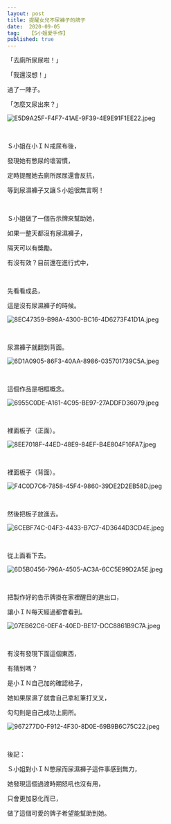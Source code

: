 ```yaml
---
layout: post
title: 提醒女兒不尿褲子的牌子
date:  2020-09-05
tag:   【S小姐愛手作】
published: true 
---
```

<p>「去廁所尿尿啦！」</p>

<p>「我還沒想！」</p>

<p>過了一陣子。</p>

<p>「怎麼又尿出來？」</p>

<p><img alt="E5D9A25F-F4F7-41AE-9F39-4E9E91F1EE22.jpeg" src="https://pic.pimg.tw/smlife543/1599316561-3876264820-g_n.jpg" title="E5D9A25F-F4F7-41AE-9F39-4E9E91F1EE22.jpeg"></p>

<p>&nbsp;</p>

<p>Ｓ小姐在小ＩＮ戒尿布後，</p>

<p>發現她有憋尿的壞習慣，</p>

<p>定時提醒她去廁所尿尿還會反抗，</p>

<p>等到尿濕褲子又讓Ｓ小姐很無言啊！</p>

<p>&nbsp;</p>

<p>Ｓ小姐做了一個告示牌來幫助她，</p>

<p>如果一整天都沒有尿濕褲子，</p>

<p>隔天可以有獎勵。</p>

<p>有沒有效？目前還在進行式中，</p>

<p>&nbsp;</p>

<p>先看看成品，</p>

<p>這是沒有尿濕褲子的時候。</p>

<p><img alt="8EC47359-B98A-4300-BC16-4D6273F41D1A.jpeg" src="https://pic.pimg.tw/smlife543/1599316556-687732520-g_n.jpg" title="8EC47359-B98A-4300-BC16-4D6273F41D1A.jpeg"></p>

<p>&nbsp;</p>

<p>尿濕褲子就翻到背面。</p>

<p><img alt="6D1A0905-86F3-40AA-8986-035701739C5A.jpeg" src="https://pic.pimg.tw/smlife543/1599316566-226426900-g_n.jpg" title="6D1A0905-86F3-40AA-8986-035701739C5A.jpeg"></p>

<p>&nbsp;</p>

<p>這個作品是相框概念。</p>

<p><img alt="6955C0DE-A161-4C95-BE97-27ADDFD36079.jpeg" src="https://pic.pimg.tw/smlife543/1599316556-465130842-g_n.jpg" title="6955C0DE-A161-4C95-BE97-27ADDFD36079.jpeg"></p>

<p>&nbsp;</p>

<p>裡面板子（正面）。</p>

<p><img alt="8EE7018F-44ED-48E9-84EF-B4E804F16FA7.jpeg" src="https://pic.pimg.tw/smlife543/1599316556-2485426233-g_n.jpg" title="8EE7018F-44ED-48E9-84EF-B4E804F16FA7.jpeg"></p>

<p>&nbsp;</p>

<p>裡面板子（背面）。</p>

<p><img alt="F4C0D7C6-7858-45F4-9860-39DE2D2EB58D.jpeg" src="https://pic.pimg.tw/smlife543/1599316557-175717801-g_n.jpg" title="F4C0D7C6-7858-45F4-9860-39DE2D2EB58D.jpeg"></p>

<p>&nbsp;</p>

<p>然後把板子放進去。</p>

<p><img alt="6CEBF74C-04F3-4433-B7C7-4D3644D3CD4E.jpeg" src="https://pic.pimg.tw/smlife543/1599316561-825416151-g_n.jpg" title="6CEBF74C-04F3-4433-B7C7-4D3644D3CD4E.jpeg"></p>

<p>&nbsp;</p>

<p>從上面看下去。</p>

<p><img alt="6D5B0456-796A-4505-AC3A-6CC5E99D2A5E.jpeg" src="https://pic.pimg.tw/smlife543/1599316561-3336908428-g_n.jpg" title="6D5B0456-796A-4505-AC3A-6CC5E99D2A5E.jpeg"></p>

<p>&nbsp;</p>

<p>把製作好的告示牌掛在家裡醒目的進出口，</p>

<p>讓小ＩＮ每天經過都會看到。</p>

<p><img alt="07EB62C6-0EF4-40ED-BE17-DCC8861B9C7A.jpeg" src="https://pic.pimg.tw/smlife543/1599316563-1295787151-g_n.jpg" title="07EB62C6-0EF4-40ED-BE17-DCC8861B9C7A.jpeg"></p>

<p>&nbsp;</p>

<p>有沒有發現下面這個東西，</p>

<p>有猜到嗎？</p>

<p>是小ＩＮ自己加的確認格子，</p>

<p>她如果尿濕了就會自己拿紅筆打叉叉，</p>

<p>勾勾則是自己成功上廁所。</p>

<p><img alt="967277D0-F912-4F30-8D0E-69B9B6C75C22.jpeg" src="https://pic.pimg.tw/smlife543/1599316566-2253556522-g_n.jpg" title="967277D0-F912-4F30-8D0E-69B9B6C75C22.jpeg"></p>

<p>&nbsp;</p>

<p>後記：</p>

<p>Ｓ小姐對小ＩＮ憋尿而尿濕褲子這件事感到無力，</p>

<p>她發現這個過渡時期怒吼也沒有用，</p>

<p>只會更加惡化而已，</p>

<p>做了這個可愛的牌子希望能幫助到她。</p>

<p>&nbsp;</p>

